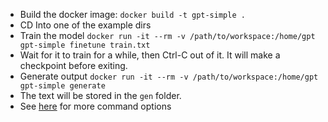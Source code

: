  - Build the docker image: `docker build -t gpt-simple .`
 - CD Into one of the example dirs
 - Train the model `docker run -it --rm -v /path/to/workspace:/home/gpt gpt-simple finetune train.txt`
 - Wait for it to train for a while, then Ctrl-C out of it.  It will make a checkpoint before exiting.
 - Generate output `docker run -it --rm -v /path/to/workspace:/home/gpt gpt-simple generate`
 - The text will be stored in the `gen` folder.
 - See [here](https://github.com/minimaxir/gpt-2-simple) for more command options 
